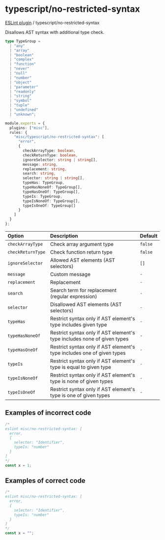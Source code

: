# typescript/no-restricted-syntax

[ESLint plugin](https://ilyub.github.io/eslint-plugin-misc/) / typescript/no-restricted-syntax

Disallows AST syntax with additional type check.

```ts
type TypeGroup =
  | "any"
  | "array"
  | "boolean"
  | "complex"
  | "function"
  | "never"
  | "null"
  | "number"
  | "object"
  | "parameter"
  | "readonly"
  | "string"
  | "symbol"
  | "tuple"
  | "undefined"
  | "unknown";
```

```ts
module.exports = {
  plugins: ["misc"],
  rules: {
    "misc/typescript/no-restricted-syntax": [
      "error",
      {
        checkArrayType: boolean,
        checkReturnType: boolean,
        ignoreSelector: string | string[],
        message: string,
        replacement: string,
        search: string,
        selector: string | string[],
        typeHas: TypeGroup,
        typeHasNoneOf: TypeGroup[],
        typeHasOneOf: TypeGroup[],
        typeIs: TypeGroup,
        typeIsNoneOf: TypeGroup[],
        typeIsOneOf: TypeGroup[]
      }
    ]
  }
};
```

| Option | Description | Default |
| :----- | :----- | :----- |
| `checkArrayType` | Check array argument type | `false` |
| `checkReturnType` | Check function return type | `false` |
| `ignoreSelector` | Allowed AST elements (AST selectors) | `[]` |
| `message` | Custom message | `-` |
| `replacement` | Replacement | `-` |
| `search` | Search term for replacement (regular expression) | `-` |
| `selector` | Disallowed AST elements (AST selectors) | `-` |
| `typeHas` | Restrict syntax only if AST element's type includes given type | `-` |
| `typeHasNoneOf` | Restrict syntax only if AST element's type includes none of given types | `-` |
| `typeHasOneOf` | Restrict syntax only if AST element's type includes one of given types | `-` |
| `typeIs` | Restrict syntax only if AST element's type is equal to given type | `-` |
| `typeIsNoneOf` | Restrict syntax only if AST element's type is none of given types | `-` |
| `typeIsOneOf` | Restrict syntax only if AST element's type is one of given types | `-` |

## Examples of incorrect code

```ts
/*
eslint misc/no-restricted-syntax: [
  error,
  {
    selector: "Identifier",
    typeIs: "number"
  }
]
*/
const x = 1;
```

## Examples of correct code

```ts
/*
eslint misc/no-restricted-syntax: [
  error,
  {
    selector: "Identifier",
    typeIs: "number"
  }
]
*/
const x = "";
```